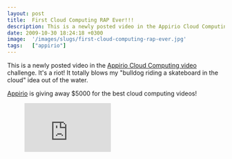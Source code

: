 ```yaml
---
layout: post
title:  First Cloud Computing RAP Ever!!!
description: This is a newly posted video in the Appirio Cloud Computing video challenge. Its a riot! It totally blows my bulldog riding a skateboard in the cloud idea out of the water. Appirio  is giving away $5000 for the best cloud computing videos!
date: 2009-10-30 18:24:18 +0300
image:  '/images/slugs/first-cloud-computing-rap-ever.jpg'
tags:   ["appirio"]
---
```

<p>This is a newly posted video in the <a href="/2009/10/02/win-5000-dollars-from-appirio-for-2-minute-video/" target="_blank">Appirio Cloud Computing video</a> challenge. It's a riot! It totally blows my "bulldog riding a skateboard in the cloud" idea out of the water.</p>
<p><a href="http://dreamforce.appirio.com/" target="_blank">Appirio</a> is giving away $5000 for the best cloud computing videos!</p>
<figure class="kg-card kg-embed-card"><iframe width="200" height="113" src="https://www.youtube.com/embed/i_TaJLSkJbk?feature=oembed" frameborder="0" allow="accelerometer; autoplay; clipboard-write; encrypted-media; gyroscope; picture-in-picture" allowfullscreen></iframe></figure>
